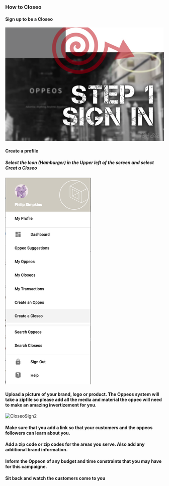 ### How to Closeo

#### Sign up to be a Closeo

![CloseoSign1](/help/howto/CloseoSign1.png)

#### Create a profile

##### Select the Icon (Hamburger) in the Upper left of the screen and select Creat a Closeo

![CloseoSign3](/help/howto/CloseoSign3.png)

#### Upload a picture of your brand, logo or product.  The Oppeos system will take a zipfile so please add all the media and material the oppeo will need to make an amazing invertizement for you.

![CloseoSign2](/help/howto/CloseoSign2.png)

#### Make sure that you add a link so that your customers and the oppeos followers can learn about you.

#### Add a zip code or zip codes for the areas you serve.  Also add any additional brand information.

#### Inform the Oppeon of any budget and time constraints that you may have for this campaigne.

#### Sit back and watch the customers come to you
